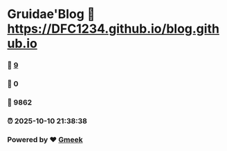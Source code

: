 # Gruidae'Blog :link: https://DFC1234.github.io/blog.github.io 
### :page_facing_up: [9](https://DFC1234.github.io/blog.github.io/tag.html) 
### :speech_balloon: 0 
### :hibiscus: 9862 
### :alarm_clock: 2025-10-10 21:38:38 
### Powered by :heart: [Gmeek](https://github.com/Meekdai/Gmeek)
